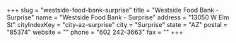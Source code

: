 +++
slug = "westside-food-bank-surprise"
title = "Westside Food Bank - Surprise"
name = "Westside Food Bank - Surprise"
address = "13050 W Elm St"
cityIndexKey = "city-az-surprise"
city = "Surprise"
state = "AZ"
postal = "85374"
website = ""
phone = "602 242-3663"
fax = ""
+++
